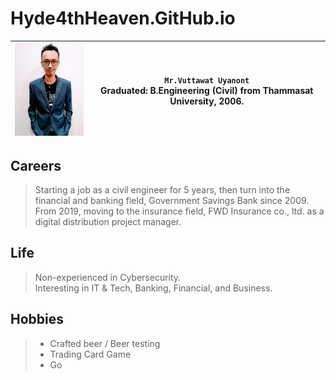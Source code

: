 # Hyde4thHeaven.GitHub.io
| <img src="profile.jpg" alt="drawing" width="150"/> | `Mr.Vuttawat Uyanont`<br/> Graduated: B.Engineering (Civil) from Thammasat University, 2006. |
| ------ | ----------- |

## Careers
> Starting a job as a civil engineer for 5 years, then turn into the financial and banking field, Government Savings Bank since 2009. From 2019, moving to the insurance field, FWD Insurance co., ltd. as a digital distribution project manager.

## Life
> Non-experienced in Cybersecurity.  
> Interesting in IT & Tech, Banking, Financial, and Business.

## Hobbies
> + Crafted beer / Beer testing
> + Trading Card Game
> + Go

